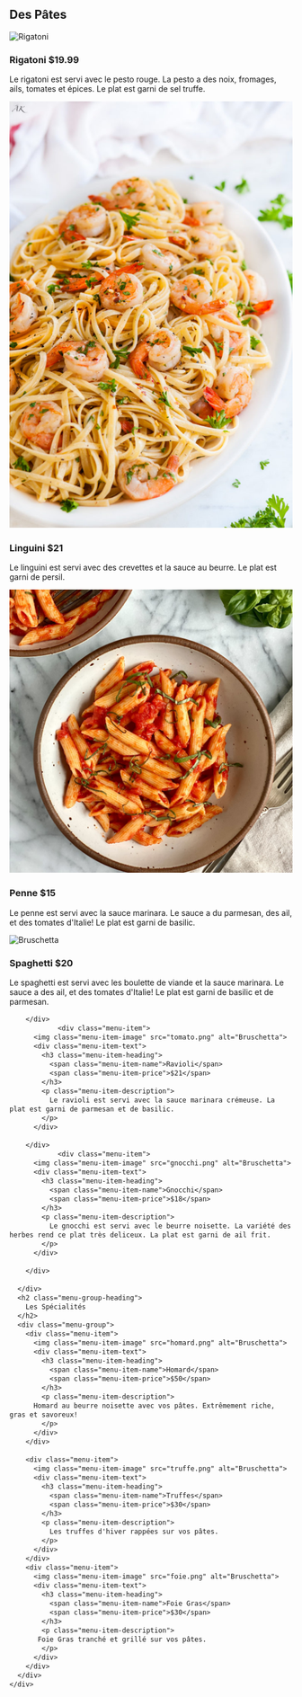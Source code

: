 <head>
  <meta charset="UTF-8">
  <meta http-equiv="X-UA-Compatible" content="IE=edge">
  <meta name="viewport" content="width=device-width, initial-scale=1.0">
  <link rel="preconnect" href="https://fonts.gstatic.com">
  <link href="https://fonts.googleapis.com/css2?family=Inter:wght@400;700&display=swap" rel="stylesheet">
  <link rel="stylesheet" type="text/css" href="style.css">
  <meta name="viewport" content="width=device-width, initial-scale=1.0">
</head>

<body>
  
  <div class="container">
    <div class="menu">
      <h2 class="menu-group-heading">
        Des Pâtes
      </h2>
      <div class="menu-group">
        <div class="menu-item">
          <img class="menu-item-image" src="rigatoni.png" alt="Rigatoni">
          <div class="menu-item-text">
            <h3 class="menu-item-heading">
              <span class="menu-item-name">Rigatoni</span>
              <span class="menu-item-price">$19.99</span>
            </h3>
            <p class="menu-item-description">
             Le rigatoni est servi avec le pesto rouge. La pesto a des noix, fromages, ails, tomates et épices. Le plat est garni de sel truffe.
            </p>
          </div>
        </div>
        <div class="menu-item">
          <img class="menu-item-image" src="linguini.png" alt="Bruschetta">
          <div class="menu-item-text">
            <h3 class="menu-item-heading">
              <span class="menu-item-name">Linguini</span>
              <span class="menu-item-price">$21</span>
            </h3>
            <p class="menu-item-description">
             Le linguini est servi avec des crevettes et la sauce au beurre. Le plat est garni de persil.
            </p>
          </div>
        </div>
                  <div class="menu-item">
          <img class="menu-item-image" src="penne.png" alt="Bruschetta">
          <div class="menu-item-text">
            <h3 class="menu-item-heading">
              <span class="menu-item-name">Penne</span>
              <span class="menu-item-price">$15</span>
            </h3>
            <p class="menu-item-description">
              Le penne est servi avec la sauce marinara. Le sauce a du parmesan, des ail, et des tomates d'Italie! Le plat est garni de basilic. 
            </p>
          </div>
        </div>
        <div class="menu-item">
          <img class="menu-item-image" src="spaghetti.png" alt="Bruschetta">
          <div class="menu-item-text">
            <h3 class="menu-item-heading">
              <span class="menu-item-name">Spaghetti</span>
              <span class="menu-item-price">$20</span>
            </h3>
            <p class="menu-item-description">
            Le spaghetti est servi avec les boulette de viande et la sauce marinara. Le sauce a des ail, et des tomates d'Italie! Le plat              est              garni de basilic et de parmesan. 
            </p>
          </div>

        </div>
                <div class="menu-item">
          <img class="menu-item-image" src="tomato.png" alt="Bruschetta">
          <div class="menu-item-text">
            <h3 class="menu-item-heading">
              <span class="menu-item-name">Ravioli</span>
              <span class="menu-item-price">$21</span>
            </h3>
            <p class="menu-item-description">
              Le ravioli est servi avec la sauce marinara crémeuse. La plat est garni de parmesan et de basilic. 
            </p>
          </div>

        </div>
                <div class="menu-item">
          <img class="menu-item-image" src="gnocchi.png" alt="Bruschetta">
          <div class="menu-item-text">
            <h3 class="menu-item-heading">
              <span class="menu-item-name">Gnocchi</span>
              <span class="menu-item-price">$18</span>
            </h3>
            <p class="menu-item-description">
              Le gnocchi est servi avec le beurre noisette. La variété des herbes rend ce plat très deliceux. La plat est garni de ail frit.
            </p>
          </div>

        </div>

      </div>
      <h2 class="menu-group-heading">
        Les Spécialités
      </h2>
      <div class="menu-group">
        <div class="menu-item">
          <img class="menu-item-image" src="homard.png" alt="Bruschetta">
          <div class="menu-item-text">
            <h3 class="menu-item-heading">
              <span class="menu-item-name">Homard</span>
              <span class="menu-item-price">$50</span>
            </h3>
            <p class="menu-item-description">
          Homard au beurre noisette avec vos pâtes. Extrêmement riche, gras et savoreux!
            </p>
          </div>
        </div>

        <div class="menu-item">
          <img class="menu-item-image" src="truffe.png" alt="Bruschetta">
          <div class="menu-item-text">
            <h3 class="menu-item-heading">
              <span class="menu-item-name">Truffes</span>
              <span class="menu-item-price">$30</span>
            </h3>
            <p class="menu-item-description">
              Les truffes d'hiver rappées sur vos pâtes.
            </p>
          </div>
        </div>
        <div class="menu-item">
          <img class="menu-item-image" src="foie.png" alt="Bruschetta">
          <div class="menu-item-text">
            <h3 class="menu-item-heading">
              <span class="menu-item-name">Foie Gras</span>
              <span class="menu-item-price">$30</span>
            </h3>
            <p class="menu-item-description">
           Foie Gras tranché et grillé sur vos pâtes.
            </p>
          </div>
        </div>
      </div>
    </div>
  </div>
</body>
